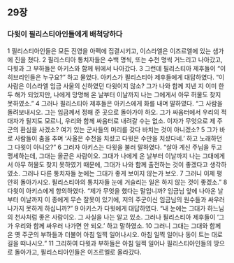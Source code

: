 ## 29장
### 다윗이 필리스티아인들에게 배척당하다
1 필리스티아인들은 모든 진영을 아펙에 집결시키고, 이스라엘은 이즈르엘에 있는 샘가에 진을 쳤다.
2 필리스티아 통치자들은 수백 명씩, 또는 수천 명씩 거느리고 나아갔고, 다윗과 그 부하들은 아키스와 함께 뒤에서 나아갔다.
3 그런데 필리스티아 제후들이 “이 히브리인들은 누구요?” 하고 물었다. 아키스가 필리스티아 제후들에게 대답하였다. “이 사람은 이스라엘 임금 사울의 신하였던 다윗이지 않소? 그가 나와 함께 지낸 지 이미 한두 해가 되었지만, 나에게 망명해 온 날부터 이날까지 나는 그에게서 아무 허물도 찾지 못하였소.”
4 그러나 필리스티아 제후들은 아키스에게 화를 내며 말하였다. “그 사람을 돌려보내시오. 그는 임금께서 정해 준 곳으로 돌아가야 하오. 그가 싸움터에서 우리의 적대자가 될지도 모르니, 우리와 함께 싸움터로 내려갈 수는 없소. 이자가 무엇으로 제 주군의 환심을 사겠소? 여기 있는 군사들의 머리를 갖다 바치는 것이 아니겠소?
5 그가 바로 사람들이 춤을 추며 ‘사울은 수천을 치셨고 다윗은 수만을 치셨다네.’ 하고 노래하던 그 다윗이 아니오?”
6 그러자 아키스는 다윗을 불러 말하였다. “살아 계신 주님을 두고 맹세하는데, 그대는 올곧은 사람이오. 그대가 나에게 온 날부터 이날까지 나는 그대에게서 아무 허물도 찾지 못하였기 때문에, 그대가 나와 함께 출전하는 것이 좋겠다고 생각하였소. 그러나 다른 통치자들 눈에는 그대가 좋게 보이지 않는가 보오.
7 그러니 이제 평안히 돌아가시오. 필리스티아의 통치자들 눈에 거슬리는 일은 하지 않는 것이 좋겠소.”
8 다윗이 아키스에게 항의하였다. “제가 무엇을 했다는 말입니까? 임금님 앞에 나아온 날부터 이날까지 이 종에게 무슨 잘못이 있기에, 저의 주군이신 임금님의 원수들과 싸우러 나가지 못하게 하십니까?”
9 아키스가 다윗에게 대답하였다. “내 눈에는 그대가 하느님의 천사처럼 좋은 사람이오. 그 사실을 나는 알고 있소. 그러나 필리스티아 제후들이 ‘그가 우리와 함께 싸우러 나가면 안 되오.’ 하고 말하였소.
10 그러니 그대는 그대와 함께 온 옛 주군의 부하들과 더불어 아침 일찍 일어나시오. 아침 일찍 일어나 동이 트는 대로 길을 떠나시오.”
11 그리하여 다윗과 부하들은 아침 일찍 일어나 필리스티아인들의 땅으로 돌아가고, 필리스티아인들은 이즈르엘로 올라갔다.
